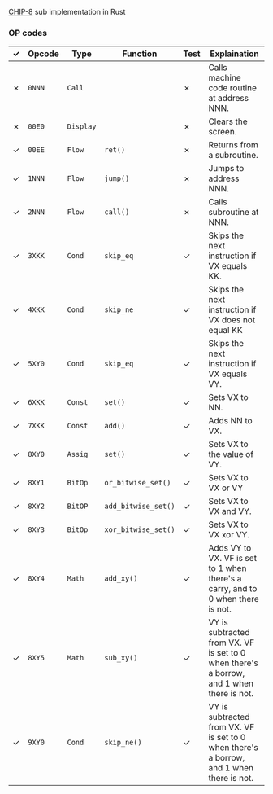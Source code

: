[CHIP-8](https://en.wikipedia.org/wiki/CHIP-8) sub implementation in Rust

### OP codes

| ✓   | Opcode | Type      | Function            | Test | Explaination                                                                             |
| --- | ------ | --------- | ------------------- | ---- | ---------------------------------------------------------------------------------------- |
| ✗   | `0NNN` | `Call`    |                     | ✗    | Calls machine code routine at address NNN.                                               |
| ✗   | `00E0` | `Display` |                     | ✗    | Clears the screen.                                                                       |
| ✓   | `00EE` | `Flow`    | `ret()`             | ✗    | Returns from a subroutine.                                                               |
| ✓   | `1NNN` | `Flow`    | `jump()`            | ✗    | Jumps to address NNN.                                                                    |
| ✓   | `2NNN` | `Flow`    | `call()`            | ✗    | Calls subroutine at NNN.                                                                 |
| ✓   | `3XKK` | `Cond`    | `skip_eq`           | ✓    | Skips the next instruction if VX equals KK.                                              |
| ✓   | `4XKK` | `Cond`    | `skip_ne`           | ✓    | Skips the next instruction if VX does not equal KK                                       |
| ✓   | `5XY0` | `Cond`    | `skip_eq`           | ✓    | Skips the next instruction if VX equals VY.                                              |
| ✓   | `6XKK` | `Const`   | `set()`             | ✓    | Sets VX to NN.                                                                           |
| ✓   | `7XKK` | `Const`   | `add()`             | ✓    | Adds NN to VX.                                                                           |
| ✓   | `8XY0` | `Assig`   | `set()`             | ✓    | Sets VX to the value of VY.                                                              |
| ✓   | `8XY1` | `BitOp`   | `or_bitwise_set()`  | ✓    | Sets VX to VX or VY                                                                      |
| ✓   | `8XY2` | `BitOP`   | `add_bitwise_set()` | ✓    | Sets VX to VX and VY.                                                                    |
| ✓   | `8XY3` | `BitOp`   | `xor_bitwise_set()` | ✓    | Sets VX to VX xor VY.                                                                    |
| ✓   | `8XY4` | `Math`    | `add_xy()`          | ✓    | Adds VY to VX. VF is set to 1 when there's a carry, and to 0 when there is not.          |
| ✓   | `8XY5` | `Math`    | `sub_xy()`          | ✓    | VY is subtracted from VX. VF is set to 0 when there's a borrow, and 1 when there is not. |
| ✓   | `9XY0` | `Cond`    | `skip_ne()`         | ✓    | VY is subtracted from VX. VF is set to 0 when there's a borrow, and 1 when there is not. |
